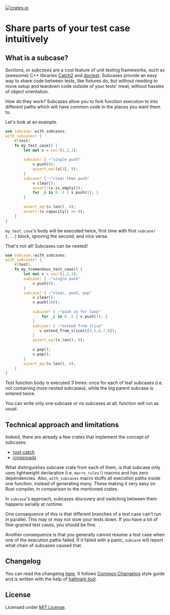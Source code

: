 <!-- this file is generated automatically with cargo-rdme tool -->

[![crates.io](https://img.shields.io/crates/v/subcase?style=for-the-badge\&color=blue)](https://crates.io/crates/subcase)

<!-- cargo-rdme start -->

# Share parts of your test case intuitively

## What is a subcase?

_Sections_, or _subcases_ are a cool feature of unit testing frameworks,
such as (awesome) C++ libraries [Catch2](https://github.com/catchorg/Catch2)
and [doctest](https://github.com/doctest/doctest).
Subcases provide an easy way to share code between tests,
like fixtures do, but without needing to move setup and teardown code
outside of your tests' meat, without hassles of object orientation.

How do they work? Subcases allow you to fork function execution
to into different paths which will have common code in the places
you want them to.

Let's look at an example.
```rust
use subcase::with_subcases;
with_subcases! {
    #[test]
    fn my_test_case() {
        let mut v = vec![1,2,3];
        
        subcase! { ~"single push"
            v.push(9);
            assert_eq!(v[3], 9);
        }
        subcase! { ~"clear then push"
            v.clear();
            assert!(v.is_empty());
            for _i in 0..4 { v.push(1); }
        }
        
        assert_eq!(v.len(), 4);
        assert!(v.capacity() >= 4);
    }
}
```
`my_test_case`'s body will be executed twice, first time
with first `subcase!{...}` block, ignoring the second,
and vice versa.

That's not all! Subcases can be nested!
```rust
use subcase::with_subcases;
with_subcases! {
    #[test]
    fn my_tremendous_test_case() {
        let mut v = vec![1,2,3];   
        subcase! { ~"single push"
            v.push(9);
        }
        subcase! { ~"clear, push, pop"
            v.clear();
            v.push(100);
    
            subcase! { ~"push in for loop"
                for _i in 0..5 { v.push(1); }
            }
            subcase! { ~"extend from slice"
               v.extend_from_slice(&[4,5,6,7,8]);
            }
            assert_eq!(v.len(), 6);
    
            v.pop();
            v.pop();
        }
        assert_eq!(v.len(), 4);
    }
}
```
Test function body is executed 3 times: once
for each of leaf subcases (i.e. not containing more nested subcases),
while the big parent subcase is entered twice.

You can write only one subcase or no subcases at all, function
will run as usual.

## Technical approach and limitations

Indeed, there are already a few crates that implement the concept
of subcases:
- [rust-catch](https://github.com/guydunton/rust-catch)
- [crossroads](https://crates.io/crates/crossroads)

What distinguishes subcase crate from each of them, is that
subcase only uses lightweight declarative (i.e. `macro_rules!`)
macros and has zero dependencies. Also, `with_subcases` macro stuffs
all execution paths inside one function, instead of generating
many. These making it very easy on Rust compiler, in comparison
to the mentioned crates.

In `subcase`'s approach, subcases discovery and switching between them
happens serially at runtime.

One consequence of this is that different branches of a test case
can't run in parallel. This may or may not slow your tests down.
If you have a lot of fine-grained test cases, you should be fine.

Another consequence is that you generally cannot resume a test case
when one of the execution paths failed. If it failed with a panic,
`subcase` will report what chain of subcases caused that.

## Changelog

You can read the changelog [here][changelog]. It follows
[Common Changelog][common-changelog] style guide and is written
with the help of [hallmark tool][hallmark]. 

## License

Licensed under [MIT License][license].

[changelog]: https://github.com/mishmish-dev/subcase/blob/main/CHANGELOG.md
[common-changelog]: https://common-changelog.org
[hallmark]: https://github.com/vweevers/hallmark
[license]: https://github.com/mishmish-dev/subcase/blob/main/LICENSE.txt

<!-- cargo-rdme end -->
